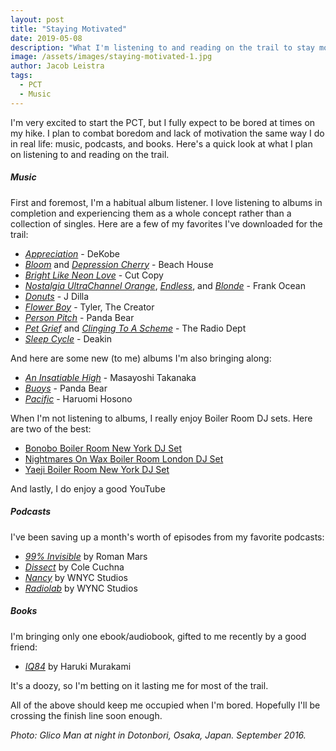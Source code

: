 ```yaml
---
layout: post
title: "Staying Motivated"
date: 2019-05-08
description: "What I'm listening to and reading on the trail to stay motivated."
image: /assets/images/staying-motivated-1.jpg
author: Jacob Leistra
tags:
  - PCT
  - Music
---
```

I'm very excited to start the PCT, but I fully expect to be bored at times on my hike. I plan to combat boredom and lack of motivation the same way I do in real life: music, podcasts, and books. Here's a quick look at what I plan on listening to and reading on the trail.

##### Music
First and foremost, I'm a habitual album listener. I love listening to albums in completion and experiencing them as a whole concept rather than a collection of singles. Here are a few of my favorites I've downloaded for the trail:

* [*Appreciation*](https://www.youtube.com/watch?v=mxks7E5RbLg) - DeKobe
* [*Bloom*](https://www.youtube.com/watch?v=-3frA_rj918) and [*Depression Cherry*](https://www.youtube.com/watch?v=Cy5MiOqarYs) - Beach House
* [*Bright Like Neon Love*](https://www.youtube.com/watch?v=LpPWD1d1Eyo&list=PLC88B718A3B0887AE) - Cut Copy
* [*Nostalgia Ultra*](https://www.youtube.com/watch?v=G7wcRZWRDdw&list=PLyHxEZ0E8nuifW657J-SvOXuSD-I-Btie)[*Channel Orange*](https://www.youtube.com/watch?v=xEQ_946TO_g&list=PLX68ZEYlh74vDJY4XR775HHifYT7IeXsj), [*Endless*](https://www.youtube.com/watch?v=OC6sMfq2wq0), and [*Blonde*](https://www.youtube.com/watch?v=-tT32VTll5M) - Frank Ocean
* [*Donuts*](https://www.youtube.com/watch?v=5nO7IA1DeeI&list=PL9dk_xtWpAkKXxzv_TfLWmlJj6G3quWQ2) - J Dilla
* [*Flower Boy*](https://www.youtube.com/watch?v=OB12BslMI3Q) - Tyler, The Creator
* [*Person Pitch*](https://www.youtube.com/watch?v=rMu2QM0vqMA) - Panda Bear
* [*Pet Grief*](https://www.youtube.com/watch?v=-twYwXyAxto) and [*Clinging To A Scheme*](https://www.youtube.com/watch?v=B8WjrNBfWoU) - The Radio Dept
* [*Sleep Cycle*](https://www.youtube.com/watch?v=FsUxq9XQzlI&list=PLZqsyBiYZFQ1oAPTHQnyRSqvUn1iZ5oUr) - Deakin

And here are some new (to me) albums I'm also bringing along:

* [*An Insatiable High*](https://www.youtube.com/watch?v=9cuxrkZeai8) - Masayoshi Takanaka
* [*Buoys*](https://www.youtube.com/watch?v=Eo6Sf80Uco8&list=PLZqsyBiYZFQ22wNDq29U5G-ClMRHguPsN) - Panda Bear
* [*Pacific*](https://www.youtube.com/watch?v=dSCwoYcp0IY) - Haruomi Hosono

When I'm not listening to albums, I really enjoy Boiler Room DJ sets. Here are two of the best:

* [Bonobo Boiler Room New York DJ Set](https://www.youtube.com/watch?v=uynCeLheCPc)
* [Nightmares On Wax Boiler Room London DJ Set](https://www.youtube.com/watch?v=Q692lHFaLVM)
* [Yaeji Boiler Room New York DJ Set](https://www.youtube.com/watch?v=4t649hEMbIA)

And lastly, I do enjoy a good YouTube

##### Podcasts
I've been saving up a month's worth of episodes from my favorite podcasts:

* [*99% Invisible*](https://99percentinvisible.org/) by Roman Mars
* [*Dissect*](https://dissectpodcast.com/) by Cole Cuchna
* [*Nancy*](https://www.wnycstudios.org/shows/nancy) by WNYC Studios
* [*Radiolab*](https://www.wnycstudios.org/shows/radiolab) by WYNC Studios


##### Books
I'm bringing only one ebook/audiobook, gifted to me recently by a good friend:

* [*IQ84*](https://www.goodreads.com/book/show/10357575-1q84) by Haruki Murakami

It's a doozy, so I'm betting on it lasting me for most of the trail.

All of the above should keep me occupied when I'm bored. Hopefully I'll be crossing the finish line soon enough.

*Photo: Glico Man at night in Dotonbori, Osaka, Japan. September 2016.*